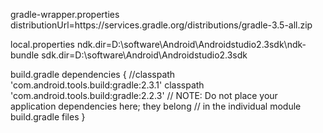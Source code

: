 gradle-wrapper.properties
distributionUrl=https\://services.gradle.org/distributions/gradle-3.5-all.zip

local.properties
ndk.dir=D\:\\software\\Android\\Androidstudio2.3sdk\\ndk-bundle
sdk.dir=D\:\\software\\Android\\Androidstudio2.3sdk

build.gradle
    dependencies {
        //classpath 'com.android.tools.build:gradle:2.3.1'
        classpath 'com.android.tools.build:gradle:2.2.3'
        // NOTE: Do not place your application dependencies here; they belong
        // in the individual module build.gradle files
    }